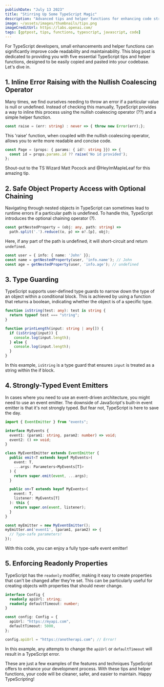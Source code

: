 ```yaml
---
publishDate: "July 13 2023"
title: "Stirring Up Some TypeScript Magic"
description: "Advanced tips and helper functions for enhancing code structure and readability."
image: ~/assets/images/thumbnails/tips.png
imageCreditUrl: https://labs.openai.com/
tags: [gptpost, tips, functions, typescript, javascript, code]
---
```


For TypeScript developers, small enhancements and helper functions can significantly improve code readability and maintainability. This blog post is dedicated to providing you with five essential TypeScript tips and helper functions, designed to be easily copied and pasted into your codebase. Let's dive in.

1\. Inline Error Raising with the Nullish Coalescing Operator
-------------------------------------------------------------

Many times, we find ourselves needing to throw an error if a particular value is null or undefined. Instead of checking this manually, TypeScript provides a way to inline this process using the nullish coalescing operator (??) and a simple helper function.

```typescript
const raise = (err: string) : never => { throw new Error(err);};
```

This 'raise' function, when coupled with the nullish coalescing operator, allows you to write more readable and concise code.

```ts
const Page = (props: { params: { id?: string }}) => {
  const id = props.params.id ?? raise('No id provided');
};
```

Shout-out to the TS Wizard Matt Pocock and @HeyImMapleLeaf for this amazing tip.

2\. Safe Object Property Access with Optional Chaining
------------------------------------------------------

Navigating through nested objects in TypeScript can sometimes lead to runtime errors if a particular path is undefined. To handle this, TypeScript introduces the optional chaining operator (?).

```ts
const getNestedProperty = (obj: any, path: string) =>
  path.split('.').reduce((o, p) => o?.[p], obj);
```

Here, if any part of the path is undefined, it will short-circuit and return `undefined`.

```ts
const user = { info: { name: 'John' }};
const name = getNestedProperty(user, 'info.name'); // John
const age = getNestedProperty(user, 'info.age'); // undefined
```

3\. Type Guarding
-----------------

TypeScript supports user-defined type guards to narrow down the type of an object within a conditional block. This is achieved by using a function that returns a boolean, indicating whether the object is of a specific type.


```ts
function isString(test: any): test is string {
  return typeof test === "string";
}

function printLength(input: string | any[]) {
  if (isString(input)) {
    console.log(input.length);
  } else {
    console.log(input.length);
  }
}
```

In this example, `isString` is a type guard that ensures `input` is treated as a string within the if block.

4\. Strongly-Typed Event Emitters
---------------------------------

In cases where you need to use an event-driven architecture, you might need to use an event emitter. The downside of JavaScript's built-in event emitter is that it's not strongly typed. But fear not, TypeScript is here to save the day.

```ts
import { EventEmitter } from "events";

interface MyEvents {
  event1: (param1: string, param2: number) => void;
  event2: () => void;
}

class MyEventEmitter extends EventEmitter {
  public emit<T extends keyof MyEvents>(
    event: T,
    ...args: Parameters<MyEvents[T]>
  ) {
    return super.emit(event, ...args);
  }

  public on<T extends keyof MyEvents>(
    event: T,
    listener: MyEvents[T]
  ): this {
    return super.on(event, listener);
  }
}

const myEmitter = new MyEventEmitter();
myEmitter.on('event1', (param1, param2) => {
  // Type-safe parameters!
});
```

With this code, you can enjoy a fully type-safe event emitter!

5\. Enforcing Readonly Properties
---------------------------------

TypeScript has the `readonly` modifier, making it easy to create properties that can't be changed after they're set. This can be particularly useful for creating objects with properties that should never change.

```ts
interface Config {
  readonly apiUrl: string;
  readonly defaultTimeout: number;
}

const config: Config = {
  apiUrl: "https://myapi.com",
  defaultTimeout: 5000,
};

config.apiUrl = "https://anotherapi.com"; // Error!
```

In this example, any attempts to change the `apiUrl` or `defaultTimeout` will result in a TypeScript error.

These are just a few examples of the features and techniques TypeScript offers to enhance your development process. With these tips and helper functions, your code will be cleaner, safer, and easier to maintain. Happy TypeScripting!
